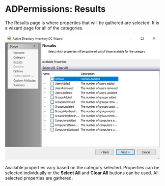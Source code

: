 # ADPermissions: Results

The Results page is where properties that will be gathered are selected. It is a wizard page for all of the categories.

![ADPermissions Data Collector wizard Results page](../../../../../../static/img/product_docs/accessanalyzer/enterpriseauditor/admin/datacollector/adinventory/results.webp)

Available properties vary based on the category selected. Properties can be selected individually or the __Select All__ and __Clear All__ buttons can be used. All selected properties are gathered.
